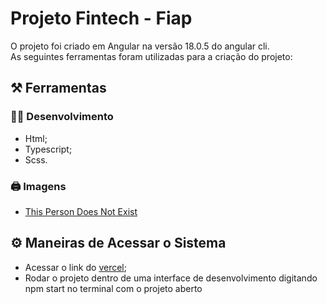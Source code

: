 # Projeto Fintech - Fiap
O projeto foi criado em Angular na versão 18.0.5 do angular cli. </br>
As seguintes ferramentas foram utilizadas para a criação do projeto:

## ⚒️ Ferramentas
### 👨‍💻 Desenvolvimento
- Html;
- Typescript;
- Scss.
### 🖨️ Imagens
- [This Person Does Not Exist](https://thispersondoesnotexist.com)

## ⚙️ Maneiras de Acessar o Sistema
- Acessar o link do [vercel](https://projeto-fintech-nine.vercel.app/);
- Rodar o projeto dentro de uma interface de desenvolvimento digitando npm start no terminal com o projeto aberto
